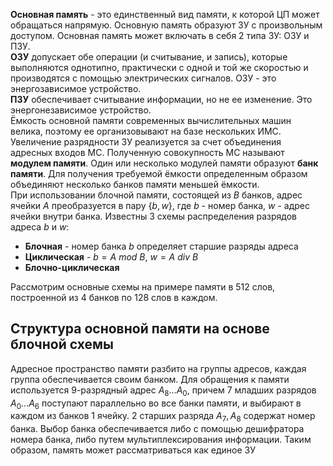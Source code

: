 **Основная память** - это единственный вид памяти, к которой ЦП может обращаться напрямую. Основную память образуют ЗУ с произвольным доступом. Основная память может включать в себя 2 типа ЗУ: ОЗУ и ПЗУ.  
**ОЗУ** допускает обе операции (и считывание, и запись), которые выполняются однотипно, практически с одной и той же скоростью и производятся с помощью электрических сигналов. ОЗУ - это энергозависимое устройство.  
**ПЗУ** обеспечивает считывание информации, но не ее изменение. Это энергонезависимое устройство.  
Ёмкость основной памяти современных вычислительных машин велика, поэтому ее организовывают на базе нескольких ИМС. Увеличение разрядности ЗУ реализуется за счет объединения адресных входов МС. Полученную совокупность МС называют **модулем памяти**. Один или несколько модулей памяти образуют **банк памяти**. Для получения требуемой ёмкости определенным образом объединяют несколько банков памяти меньшей ёмкости.  
При использовании блочной памяти, состоящей из $B$ банков, адрес ячейки $A$ преобразуется в пару $\{b,w\}$, где $b$ - номер банка, $w$ - адрес ячейки внутри банка. Известны 3 схемы распределения разрядов адреса $b$ и $w$:
- **Блочная** - номер банка $b$ определяет старшие разряды адреса
- **Циклическая** - $b=A\ mod\ B,\ w = A\ div\ B$
- **Блочно-циклическая**
  
Рассмотрим основные схемы на примере памяти в 512 слов, построенной из 4 банков по 128 слов в каждом.  
## Структура основной памяти на основе блочной схемы
Адресное пространство памяти разбито на группы адресов, каждая группа обеспечивается своим банком. Для обращения к памяти используется 9-разрядный адрес $A_8...A_0$, причем 7 младших разрядов $A_0...A_6$ поступают параллельно во все банки памяти, и выбирают в каждом из банков 1 ячейку. 2 старших разряда $A_7, A_8$ содержат номер банка. Выбор банка обеспечивается либо с помощью дешифратора номера банка, либо путем мультиплексирования информации. Таким образом, память может рассматриваться как единое ЗУ